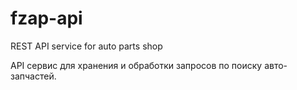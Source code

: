 # fzap-api
REST API service for auto parts shop

API сервис для хранения и обработки запросов по поиску авто-запчастей.
